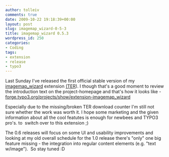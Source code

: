 ```yaml
---
author: tolleiv
comments: true
date: 2009-10-22 19:18:39+00:00
layout: post
slug: imagemap_wizard-0-5-3
title: imagemap_wizard 0.5.3
wordpress_id: 250
categories:
- Coding
tags:
- extension
- release
- typo3
---
```


Last Sunday I've released the first official stable version of my [imagemap_wizard](http://blog.tolleiv.de/2009/07/typo3-extensions/) extension [(TER](http://typo3.org/extensions/repository/view/imagemap_wizard/current/)).
I though that's a good moment to review the introduction text on the project-homepage and that's how it looks like - [forge.typo3.org/projects/show/extension-imagemap_wizard](http://forge.typo3.org/projects/show/extension-imagemap_wizard)

Especially due to the missing/broken TER download counter I'm still not sure whether the work was worth it. I hope some marketing and the given information about all the cool featutes is enough for newbees and TYPO3 pro's. to  switch over to this extension ;)

The 0.6 releases will focus on some UI and usability improvements and looking at my old overall schedule for the 1.0 release there's "only" one big feature missing - the integration into regular content elements (e.g. "text w/image").  So stay tuned :D

